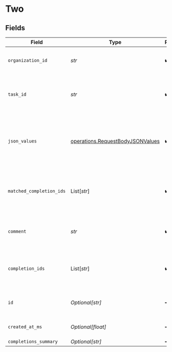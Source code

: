# Two


## Fields

| Field                                                                                | Type                                                                                 | Required                                                                             | Description                                                                          |
| ------------------------------------------------------------------------------------ | ------------------------------------------------------------------------------------ | ------------------------------------------------------------------------------------ | ------------------------------------------------------------------------------------ |
| `organization_id`                                                                    | *str*                                                                                | :heavy_check_mark:                                                                   | The unique identifier for the organization.                                          |
| `task_id`                                                                            | *str*                                                                                | :heavy_check_mark:                                                                   | The unique identifier for the task associated with this feedback.                    |
| `json_values`                                                                        | [operations.RequestBodyJSONValues](../../models/operations/requestbodyjsonvalues.md) | :heavy_check_mark:                                                                   | The values of the feedback. Must be valid JSON according to the task schema.         |
| `matched_completion_ids`                                                             | List[*str*]                                                                          | :heavy_check_mark:                                                                   | The matched completion ids associated with this feedback.                            |
| `comment`                                                                            | *str*                                                                                | :heavy_check_mark:                                                                   | The comment associated with this feedback.                                           |
| `completion_ids`                                                                     | List[*str*]                                                                          | :heavy_check_mark:                                                                   | The completion ids to associate with this feedback.                                  |
| `id`                                                                                 | *Optional[str]*                                                                      | :heavy_minus_sign:                                                                   | The unique identifier for this feedback.                                             |
| `created_at_ms`                                                                      | *Optional[float]*                                                                    | :heavy_minus_sign:                                                                   | The epoch this schema was created.                                                   |
| `completions_summary`                                                                | *Optional[str]*                                                                      | :heavy_minus_sign:                                                                   | N/A                                                                                  |